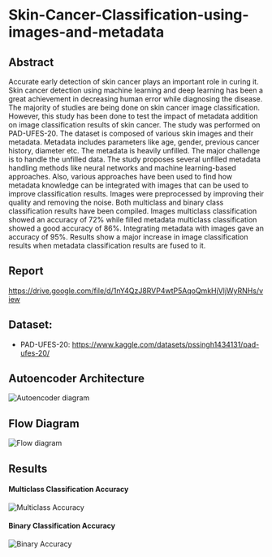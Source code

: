 # Skin-Cancer-Classification-using-images-and-metadata

## Abstract
Accurate early detection of skin cancer plays an important role in curing it. Skin cancer detection using machine learning and deep learning has been a great achievement in decreasing human error while diagnosing the disease. The majority of studies are being done on skin cancer image classification. However, this study has been done to test the impact of metadata addition on image classification results of skin cancer. The study was performed on PAD-UFES-20. The dataset is composed of various skin images and their metadata. Metadata includes parameters like age, gender, previous cancer history, diameter etc. The metadata is heavily unfilled. The major challenge is to handle the unfilled data. The study proposes several unfilled metadata handling methods like neural networks and machine learning-based approaches. Also, various approaches have been used to find how metadata knowledge can be integrated with images that can be used to improve classification results. Images were preprocessed by improving their quality and removing the noise. Both multiclass and binary class classification results have been compiled. Images multiclass classification showed an accuracy of 72% while filled metadata multiclass classification showed a good accuracy of 86%. Integrating metadata with images gave an accuracy of 95%. Results show a major increase in image classification results when metadata classification results are fused to it. 

## Report
https://drive.google.com/file/d/1nY4QzJ8RVP4wtP5AqoQmkHjVljWyRNHs/view

## Dataset:
- PAD-UFES-20: https://www.kaggle.com/datasets/pssingh1434131/pad-ufes-20/

## Autoencoder Architecture
![Autoencoder diagram](https://github.com/user-attachments/assets/f46a7851-42c1-45e9-8969-423e75986131)

## Flow Diagram
![Flow diagram](https://github.com/user-attachments/assets/112bce91-6b38-4efd-8eec-52be9e45a315)

## Results

#### Multiclass Classification Accuracy
![Multiclass Accuracy](https://github.com/user-attachments/assets/343903ec-50f5-4dc8-a644-01ef13458d8e)

#### Binary Classification Accuracy
![Binary Accuracy](https://github.com/user-attachments/assets/00b0e974-d4bb-427e-b97e-2cb5dd2cd34e)
